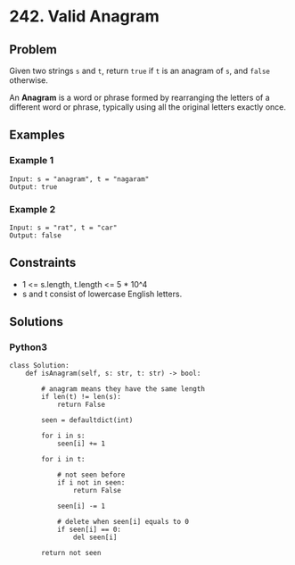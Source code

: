 # 242. Valid Anagram

## Problem

Given two strings `s` and `t`, return `true` if `t` is an anagram of `s`, and `false` otherwise.

An **Anagram** is a word or phrase formed by rearranging the letters of a different word or phrase, typically using all the original letters exactly once.

## Examples

### Example 1

```
Input: s = "anagram", t = "nagaram"
Output: true
```

### Example 2

```
Input: s = "rat", t = "car"
Output: false
```

## Constraints

* 1 <= s.length, t.length <= 5 * 10^4
* s and t consist of lowercase English letters.

## Solutions

### Python3

```
class Solution:
    def isAnagram(self, s: str, t: str) -> bool:
        
        # anagram means they have the same length
        if len(t) != len(s):
            return False
        
        seen = defaultdict(int)
        
        for i in s:
            seen[i] += 1
        
        for i in t:
            
            # not seen before
            if i not in seen:
                return False
            
            seen[i] -= 1
            
            # delete when seen[i] equals to 0
            if seen[i] == 0:
                del seen[i]
        
        return not seen
```
